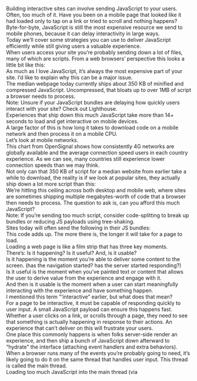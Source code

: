   Building interactive sites can involve sending JavaScript to your users. Often, too much of it. Have you been on a mobile page that looked like it had loaded only to tap on a link or tried to scroll and nothing happens?  
    Byte-for-byte, JavaScript is still the most expensive resource we send to mobile phones, because it can delay interactivity in large ways.  
    Today we’ll cover some strategies you can use to deliver JavaScript efficiently while still giving users a valuable experience.  
    When users access your site you’re probably sending down a lot of files, many of which are scripts. From a web browsers’ perspective this looks a little bit like this:  
    As much as I love JavaScript, it’s always the most expensive part of your site. I’d like to explain why this can be a major issue.  
    The median webpage today currently ships about 350 KB of minified and compressed JavaScript. Uncompressed, that bloats up to over 1MB of script a browser needs to process.  
    Note: Unsure if your JavaScript bundles are delaying how quickly users interact with your site? Check out Lighthouse.  
    Experiences that ship down this much JavaScript take more than 14+ seconds to load and get interactive on mobile devices.  
    A large factor of this is how long it takes to download code on a mobile network and then process it on a mobile CPU.  
    Let’s look at mobile networks.  
    This chart from OpenSignal shows how consistently 4G networks are globally available and the average connection speed users in each country experience. As we can see, many countries still experience lower connection speeds than we may think.  
    Not only can that 350 KB of script for a median website from earlier take a while to download, the reality is if we look at popular sites, they actually ship down a lot more script than this:  
    We’re hitting this ceiling across both desktop and mobile web, where sites are sometimes shipping multiple megabytes-worth of code that a browser then needs to process. The question to ask is, can you afford this much JavaScript?  
    Note: If you’re sending too much script, consider code-splitting to break up bundles or reducing JS payloads using tree-shaking.  
    Sites today will often send the following in their JS bundles:  
    This code adds up. The more there is, the longer it will take for a page to load.  
    Loading a web page is like a film strip that has three key moments.  
    There’s: Is it happening? Is it useful? And, is it usable?  
    Is it happening is the moment you’re able to deliver some content to the screen. (has the navigation started? has the server started responding?)  
    Is it useful is the moment when you’ve painted text or content that allows the user to derive value from the experience and engage with it.  
    And then is it usable is the moment when a user can start meaningfully interacting with the experience and have something happen.  
    I mentioned this term “‘interactive” earlier, but what does that mean?  
    For a page to be interactive, it must be capable of responding quickly to user input. A small JavaScript payload can ensure this happens fast.  
    Whether a user clicks on a link, or scrolls through a page, they need to see that something is actually happening in response to their actions. An experience that can’t deliver on this will frustrate your users.  
    One place this commonly happens is when folks server-side render an experience, and then ship a bunch of JavaScript down afterward to “hydrate” the interface (attaching event handlers and extra behaviors).  
    When a browser runs many of the events you’re probably going to need, it’s likely going to do it on the same thread that handles user input. This thread is called the main thread.  
    Loading too much JavaScript into the main thread (via <script>, etc) is the issue. Pulling JS into a Web Worker or caching via a Service Worker doesn’t have the same negative Time-to-Interactive impact.  
    Avoid blocking the main thread as much as possible. For more, see “Why web developers need to care about interactivity”  
    We’re seeing teams we partner with suffer JavaScript impacting interactivity across many types of sites.  
    Too much (main thread) JavaScript can delay interactivity for visible elements. This can be a challenge for many companies.  
    Above are a few examples from Google Search where you could start tapping around the UI, but if a site is shipping too much JavaScript down, there could be a delay before something actually happens. This can leave the user feeling a bit frustrated. Ideally, we want all experiences to get interactive as soon as possible.  
    Measuring the Time-to-Interactive of Google News on mobile, we observe large variance between a high-end getting interactive in ~7s vs. a low-end device getting interactive in 55s. So, what is a good target for interactivity?  
    When it comes to Time to Interactive, we feel your baseline should be getting interactive in under five seconds on a slow 3G connection on a median mobile device. “But, my users are all on fast networks and high-end phones!” …are they? You may be on “fast” coffee-shop WiFi but effectively only getting 2G or 3G speeds. Variability matters.  
    Who has shipped less JavaScript and reduced their Time-to-Interactive?  
    Let’s design for a more resilient mobile web that doesn’t rely as heavily on large JavaScript payloads.  
    Interactivity impacts a lot of things. It can be impacted by a person loading your website on a mobile data plan, or coffee shop WiFi, or just them being on the go with intermittent connectivity.  
    When this happens, and you have a lot of JavaScript that needs to be processed, users can end up waiting for the site to actually render anything. Or, if something does render, they can be waiting a long time before they can interact with anything on the page. Ideally, shipping less JavaScript would alleviate these issues.  
    To explain how JavaScript can have such a large cost, I’d like to walk you through what happens when you send content to a browser. A user types a URL into the browser’s address bar:  
    A request is sent to a server which then returns some markup. The browser then parses that markup and discovers the necessary CSS, JavaScript, and images. Then, the browser has to fetch and process all of those resources.  
    The above scenario is an accurate depiction of what happens in Chrome when it processes everything that you send down (yes, it’s a giant emoji factory).  
    One of the challenges here is that JavaScript ends up being a bottleneck. Ideally, we want to be able to paint pixels quickly, and then have the page interactive. But if JavaScript is a bottleneck, you can end up just looking at something that you can’t actually interact with.  
    We want to prevent JavaScript from being a bottleneck to modern experiences.  
    One thing to keep in mind as an industry is that, if we want to be fast at JavaScript, we have to download it, parse it, compile it, and execute it quickly.  
    That means we have to be fast at the network transmission and the processing side of things for our scripts.  
    If you spend a long time parsing and compiling script in a JavaScript engine, that delays how soon a user can interact with your experience.  
    To provide some data about this, here’s a breakdown of where V8 (Chrome’s JavaScript engine) spends its time while it processes a page containing script:  
    The orange represents all the time spent parsing JavaScript that popular sites are sending down. In yellow, is the time spent compiling. Together, these take anywhere up to 30% of the time it takes to process the JavaScript for your page — this is a real cost.  
    As of Chrome 66, V8 compiles code on a background thread, reducing compile time by up to 20%. But parse and compile are still very costly and it’s rare to see a large script actually execute in under 50ms, even if compiled off-thread.  
    Another thing to keep in mind with JavaScript is that all bytes are not equal. A 200 KB script and a 200 KB image have very different costs.  
    They might take the same amount of time to download, but when it comes to processing we’re dealing with very different costs.  
    A JPEG image needs to be decoded, rasterized, and painted on the screen. A JavaScript bundle needs to be downloaded and then parsed, compiled, executed —and there are a number of other steps that an engine needs to complete. Just be aware that these costs are not quite equivalent.  
    One of the reasons why they start to add up and matter is mobile.  
    If we’re fortunate, we may have a high-end or median end phone. The reality is that not all users will have those devices.  
    They may be on a low-end or median phone, and the disparity between these multiple classes of devices can be quite stark due too; thermal throttling, difference in cache sizes, CPU, GPU — you can end up experiencing quite different processing times for resources like JavaScript, depending on the device you’re using. Your users on low-end phones may even be in the U.S.  
    Here’s a breakdown of how long it takes to parse JavaScript across a spectrum of hardware available in 2018:  
    At the top we have high-end devices, like the iPhone 8, which process script relatively quickly. Lower down we have more average phones like the Moto G4 and the <$100 Alcatel 1X. Notice the difference in processing times?  
    Android phones are getting cheaper, not faster, over time. These devices are frequently CPU poor with tiny L2/L3 cache sizes. You are failing your average users if you’re expecting them to all have high-end hardware.  
    Let’s look at a more practical version of this problem using script from a real-world site. Here’s the JS processing time for CNN.com:  
    On an iPhone 8 (using the A11 chip) it takes nine seconds less to process CNN’s JavaScript than it does on an average phone. That’s nine seconds quicker that experience could get interactive.  
    Now that WebPageTest supports the Alcatel 1X (~$100 phone sold in the U.S, sold out at launch) we can also look at filmstrips for CNN loading on mid-lower end hardware. Slow doesn’t even begin to describe this:  
    This hints that maybe we need to stop taking fast networks and fast devices for granted.  
    Some users are not going to be on a fast network or have the latest and greatest phone, so it’s vital that we start testing on real phones and real networks . Variability is a real issue.  
    “Variability is what kills the User Experience” — Ilya Grigorik. Fast devices can actually sometimes be slow. Fast networks can be slow, variability can end up making absolutely everything slow.  
    When variance can kill the user experience, developing with a slow baseline ensures everyone (both on fast and slow setups) benefits. If your team can take a look at their analytics and understand exactly what devices your users are actually accessing your site with, that’ll give you a hint at what devices you should probably have in the office to test your site with.  
    webpagetest.org/easy has a number of Moto G4 preconfigured under the “Mobile” profiles. This is valuable in case you’re unable to purchase your own set of median-class hardware for testing.  
    There’s a number of profiles set up there that you can use today that already have popular devices pre-configured. For example, we’ve got some median mobile devices like the Moto G4 ready for testing.  
    It’s also important to test on representative networks. Although I’ve talked about how important low end and median phones are, Brian Holt made this great point: it’s really important to know your audience.  
    Not every site needs to perform well on 2G on a low-end phone. That said, aiming for a high level of performance across the entire spectrum is not a bad thing to do.  
    You may have a wide range of users on the higher end of the spectrum, or in a different part of the spectrum. Just be aware of the data behind your sites, so that you can make a reasonable call on how much all of this matters.  
    If you want JavaScript to be fast, pay attention to download times for low end networks. The improvements you can make there are: ship less code, minify your source, take advantage of compression (i.e., gzip, Brotli, and Zopfli).  
    Take advantage of caching for repeat visits. Parse time is critical for phones with slow CPUs.  
    If you’re a back-end or full stack developer, you know that you kind of get what you pay for with respect to CPU, disk, and network.  
    As we build sites that are increasingly more reliant on JavaScript, we sometimes pay for what we send down in ways that we don’t always easily see.  
    The shape of success is whatever let’s us send the least amount of script to users while still giving them a useful experience. Code-splitting is one option that makes this possible.  
    Code-splitting is this idea that, instead of shipping down your users a massive monolithic JavaScript bundle — sort of like a massive full pizza — what if you were to just send them one slice at a time? Just enough script needed to make the current page usable.  
    Code-splitting can be done at the page level, route level, or component level. It’s something that’s well supported by many modern libraries and frameworks through bundlers like webpack and Parcel. Guides to accomplish this are available for React, Vue.js and Angular.  
    Many large teams have seen big wins off the back of investing in code-splitting recently.  
    In an effort to rewrite their mobile web experiences to try to make sure users were able to interact with their sites as soon as possible, both Twitter and Tinder saw anywhere up to a 50% improvement in their Time to Interactive when they adopted aggressive code splitting.  
    Stacks like Gatsby.js (React), Preact CLI, and PWA Starter Kit attempt to enforce good defaults for loading & getting interactive quickly on average mobile hardware.  
    Another thing many of these sites have done is adopted auditing as part of their workflow.  
    Thankfully, the JavaScript ecosystem has a number of great tools to help with bundle analysis.  
    Tools like Webpack Bundle Analyzer, Source Map Explorer and Bundle Buddy allow you to audit your bundles for opportunities to trim them down.  
    These tools visualize the content of your JavaScript bundles: they highlight large libraries, duplicate code, and dependencies you may not need.  
    Bundle auditing often highlights opportunities to swap heavy dependencies (like Moment.js and its locales) for lighter alternatives (such as date-fns).  
    If you use webpack, you may find our repository of common library issues in bundles useful.  
    If you’re unsure whether you have any issues with JavaScript performance in general, check out Lighthouse:  
    Lighthouse is a tool baked into the Chrome Developer Tools. It’s also available as a Chrome extension. It gives you an in-depth performance analysis that highlights opportunities to improve performance.  
    We’ve recently added support for flagging high “JavaScript boot-up time” to Lighthouse. This audit highlights scripts which might be spending a long time parsing/compiling, which delays interactivity. You can look at this audit as opportunities to either split up those scripts, or just be doing less work there.  
    Another thing you can do is make sure you’re not shipping unused code down to your users:  
    Code coverage is a feature in DevTools that allows you to discover unused JavaScript (and CSS) in your pages. Load up a page in DevTools and the coverage tab will display how much code was executed vs. how much was loaded. You can improve the performance of your pages by only shipping the code a user needs.  
    Tip: With coverage recording, you can interact with your app and DevTools will update how much of your bundles were used.  
    This can be valuable for identifying opportunities to split up scripts and defer the loading of non-critical ones until they’re needed.  
    If you’re looking for a pattern for serving JavaScript efficiently to your users, check out the PRPL pattern.  
    PRPL (Push, Render, Precache and Lazy-Load) is a pattern for aggressively splitting code for every single route, then taking advantage of a service worker to pre-cache the JavaScript and logic needed for future routes, and lazy load it as needed.  
    What this means is that when a user navigates to other views in the experience, there’s a good chance it’s already in the browser cache, and so they experience much more reduced costs in terms of booting scripts up and getting interactive.  
    If you care about performance or you’ve ever worked on a performance patch for your site, you know that sometimes you could end up working on a fix, only to come back a few weeks later and find someone on your team was working on a feature and unintentionally broke the experience. It goes a little like this:  
    Thankfully, there are ways we can we can try to work around this, and one way is having a performance budget in place.  
    Performance budgets are critical because they keep everybody on the same page. They create a culture of shared enthusiasm for constantly improving the user experience and team accountability.  
    Budgets define measurable constraints to allow a team to meet their performance goals. As you have to live within the constraints of budgets, performance is a consideration at each step, as opposed to an after-thought.  
    Based on the work by Tim Kadlec, metrics for perf budgets can include:  
    Alex Russell had a tweet-storm about performance budgets with a few salient points worth noting:  
    Everyone who impacts the user-experience of a site has a relationship to how it performs.  
    Performance is more often a cultural challenge than a technical one.  
    Discuss performance during planning sessions and other get-togethers. Ask business stakeholders what their performance expectations are. Do they understand how perf can impact the business metrics they care about? Ask eng. teams how they plan to address perf bottlenecks. While the answers here can be unsatisfactory, they get the conversation started.  
    Here’s an action plan for performance:- Create your performance vision. This is a one-page agreement on what business stakeholders and developers consider “good performance”- Set your performance budgets. Extract key performance indicators (KPIs) from the vision and set realistic, measurable targets from them. e.g. “Load and get interactive in 5s”. Size budgets can fall out of this. e.g “Keep JS < 170KB minified/compressed”- Create regular reports on KPIs. This can be a regular report sent out to the business highlighting progress and success.  
    Web Performance Warrior by Andy Still and Designing for Performance by Lara Hogan are both excellent books that discuss how to think about getting a performance culture in place.  
    What about tooling for perf budgets? You can setup Lighthouse scoring budgets in continuous integration with the Lighthouse CI project:  
    A number of performance monitoring services support setting perf budgets and budget alerts including Calibre, Treo, Webdash and SpeedCurve:  
    Embracing performance budgets encourages teams to think seriously about the consequences of any decisions they make from early on in the design phases right through to the end of a milestone.  
    Looking for further reference? The U.S Digital Service document their approach to tracking performance with Lighthouse by setting goals and budgets for metrics like Time-to-Interactive.  
    Next up..  
    Each site should have access to both lab and field performance data.  
    To track the impact JavaScript can have on user-experience in a RUM (Real User Monitoring) setting, there are two things coming to the web I’d recommend checking out.  
    The first is Long Tasks — an API enabling you to gather real-world telemetry on tasks (and their attributed scripts) that last longer than 50 milliseconds that could block the main thread. You can record these tasks and log them back to your analytics.  
    First Input Delay (FID) is a metric that measures the time from when a user first interacts with your site (i.e. when they tap a button) to the time when the browser is actually able to respond to that interaction. FID is still an early metric, but we have a polyfill available for it today that you can check out.  
    Between these two, you should be able to get enough telemetry from real users to see what JavaScript performance problems they’re running into.  
    It’s well known that third-party JavaScript can have a dire impact on page load performance. While this remains true, it’s important to acknowledge that many of today’s experiences ship a lot of first-party JavaScript of their own, too. If we’re to load fast, we need to chip away at the impact both sides of this problem can have on the user experience.  
    There are several common slip-ups we see here, including teams using blocking JavaScript in the document head to decide what A/B test to show users. Or, shipping the JS for all variants of an A/B test down, even if only one is going to actually be used ?  
    We have a separate guide on loading Third-party JavaScript if this is currently the primary bottleneck you’re experiencing.  
    Performance is a journey. Many small changes can lead to big gains.  
    Enable users to interact with your site with the least amount of friction. Run the smallest amount of JavaScript to deliver real value. This can mean taking incremental steps to get there.  
    In the end, your users will thank you.  
    References  
    With great thanks to Thomas Steiner, Alex Russell, Jeremy Wagner, Patrick Hulce, Tom Ankers and Houssein Djirdeh for their contributions to this write-up. Also thanks to Pat Meenan for his continued work on WebPageTest — here’s a Lighthouse report for this page if interested. You can follow my work on Twitter.  
    From a quick cheer to a standing ovation, clap to show how much you enjoyed this story.  
    Eng. Manager at Google working on Chrome • Passionate about making the web fast.  
    
  URL : https://medium.com/@addyosmani/the-cost-of-javascript-in-2018-7d8950fbb5d4?utm_source=wanqu.co&utm_campaign=Wanqu+Daily&utm_medium=website